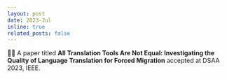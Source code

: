 ```yaml
---
layout: post
date: 2023-Jul
inline: true
related_posts: false
---
```


✍🏼 A paper titled <b>All Translation Tools Are Not Equal: Investigating the Quality of Language Translation for Forced Migration</b> accepted at DSAA 2023, IEEE.